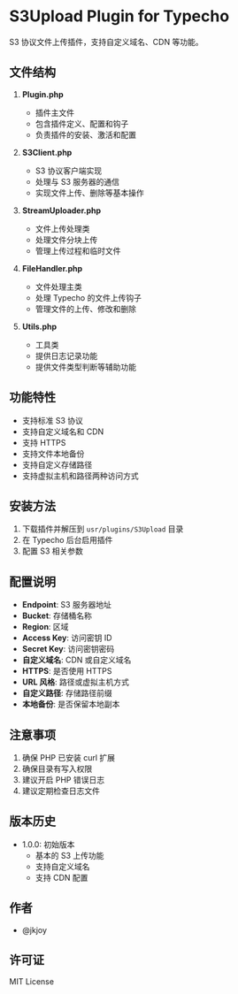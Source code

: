 # S3Upload Plugin for Typecho

S3 协议文件上传插件，支持自定义域名、CDN 等功能。

## 文件结构

1. **Plugin.php**
   - 插件主文件
   - 包含插件定义、配置和钩子
   - 负责插件的安装、激活和配置

2. **S3Client.php**
   - S3 协议客户端实现
   - 处理与 S3 服务器的通信
   - 实现文件上传、删除等基本操作

3. **StreamUploader.php**
   - 文件上传处理类
   - 处理文件分块上传
   - 管理上传过程和临时文件

4. **FileHandler.php**
   - 文件处理主类
   - 处理 Typecho 的文件上传钩子
   - 管理文件的上传、修改和删除

5. **Utils.php**
   - 工具类
   - 提供日志记录功能
   - 提供文件类型判断等辅助功能

## 功能特性

- 支持标准 S3 协议
- 支持自定义域名和 CDN
- 支持 HTTPS
- 支持文件本地备份
- 支持自定义存储路径
- 支持虚拟主机和路径两种访问方式

## 安装方法

1. 下载插件并解压到 `usr/plugins/S3Upload` 目录
2. 在 Typecho 后台启用插件
3. 配置 S3 相关参数

## 配置说明

- **Endpoint**: S3 服务器地址
- **Bucket**: 存储桶名称
- **Region**: 区域
- **Access Key**: 访问密钥 ID
- **Secret Key**: 访问密钥密码
- **自定义域名**: CDN 或自定义域名
- **HTTPS**: 是否使用 HTTPS
- **URL 风格**: 路径或虚拟主机方式
- **自定义路径**: 存储路径前缀
- **本地备份**: 是否保留本地副本

## 注意事项

1. 确保 PHP 已安装 curl 扩展
2. 确保目录有写入权限
3. 建议开启 PHP 错误日志
4. 建议定期检查日志文件

## 版本历史

- 1.0.0: 初始版本
  - 基本的 S3 上传功能
  - 支持自定义域名
  - 支持 CDN 配置

## 作者

- @jkjoy

## 许可证

MIT License